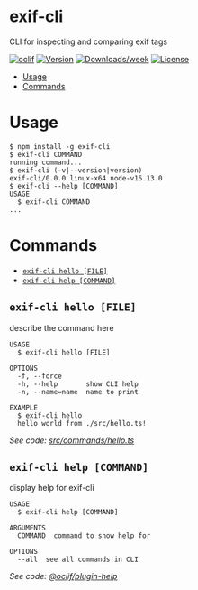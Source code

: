 exif-cli
========

CLI for inspecting and comparing exif tags

[![oclif](https://img.shields.io/badge/cli-oclif-brightgreen.svg)](https://oclif.io)
[![Version](https://img.shields.io/npm/v/exif-cli.svg)](https://npmjs.org/package/exif-cli)
[![Downloads/week](https://img.shields.io/npm/dw/exif-cli.svg)](https://npmjs.org/package/exif-cli)
[![License](https://img.shields.io/npm/l/exif-cli.svg)](https://github.com/kbd-overlord/exif-cli/blob/master/package.json)

<!-- toc -->
* [Usage](#usage)
* [Commands](#commands)
<!-- tocstop -->
# Usage
<!-- usage -->
```sh-session
$ npm install -g exif-cli
$ exif-cli COMMAND
running command...
$ exif-cli (-v|--version|version)
exif-cli/0.0.0 linux-x64 node-v16.13.0
$ exif-cli --help [COMMAND]
USAGE
  $ exif-cli COMMAND
...
```
<!-- usagestop -->
# Commands
<!-- commands -->
* [`exif-cli hello [FILE]`](#exif-cli-hello-file)
* [`exif-cli help [COMMAND]`](#exif-cli-help-command)

## `exif-cli hello [FILE]`

describe the command here

```
USAGE
  $ exif-cli hello [FILE]

OPTIONS
  -f, --force
  -h, --help       show CLI help
  -n, --name=name  name to print

EXAMPLE
  $ exif-cli hello
  hello world from ./src/hello.ts!
```

_See code: [src/commands/hello.ts](https://github.com/kbd-overlord/exif-cli/blob/v0.0.0/src/commands/hello.ts)_

## `exif-cli help [COMMAND]`

display help for exif-cli

```
USAGE
  $ exif-cli help [COMMAND]

ARGUMENTS
  COMMAND  command to show help for

OPTIONS
  --all  see all commands in CLI
```

_See code: [@oclif/plugin-help](https://github.com/oclif/plugin-help/blob/v3.2.10/src/commands/help.ts)_
<!-- commandsstop -->
